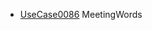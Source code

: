   * [UseCase0086](https://github.com/DomainDrivenArchitecture/ddaRequirement/blob/master/en/requirements/UseCase0086.md) MeetingWords